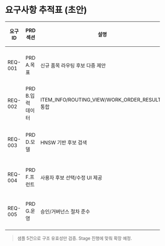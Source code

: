 # 요구사항 추적표 (초안)

| 요구 ID | PRD 섹션 | 설명 | 연관 태스크(Stage/Detail) | 전달물/산출물 | 테스트/검증 | 상태 |
| --- | --- | --- | --- | --- | --- | --- |
| REQ-001 | PRD A.목표 | 신규 품목 라우팅 후보 다중 제안 | Stage 3 - Predictor API 설계/구현 | `docs/predictor_service_plan.md` | Stage 3 벤치마크 계획 | 진행 예정 |
| REQ-002 | PRD B.입력 데이터 | ITEM_INFO/ROUTING_VIEW/WORK_ORDER_RESULTS 통합 | Stage 1 - 데이터 파이프라인 설계 | `docs/data_pipeline_spec.md` | 샘플 스냅샷 테스트 계획 | 진행 예정 |
| REQ-003 | PRD D.모델 | HNSW 기반 후보 검색 | Stage 2 - Trainer 파이프라인 | `docs/trainer_service_plan.md` | 재현성/성능 테스트 계획 | 진행 예정 |
| REQ-004 | PRD F.프런트 | 사용자 후보 선택/수정 UI 제공 | Stage 4 - 프런트엔드 | (작성 예정) | 사용성 테스트 계획 | 대기 |
| REQ-005 | PRD G.운영 | 승인/거버넌스 절차 준수 | Stage 0 - 거버넌스 | `docs/code_governance_plan.md` | 템플릿 Dry-run 결과 | 완료 |

> 샘플 5건으로 구조 유효성만 검증. Stage 진행에 맞춰 확장 예정.

